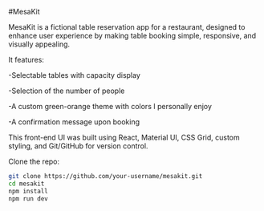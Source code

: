 #MesaKit

MesaKit is a fictional table reservation app for a restaurant, designed to enhance user experience by making table booking simple, responsive, and visually appealing.

  It features:

-Selectable tables with capacity display

-Selection of the number of people

-A custom green-orange theme with colors I personally enjoy

-A confirmation message upon booking

This front-end UI was built using React, Material UI, CSS Grid, custom styling, and Git/GitHub for version control.


Clone the repo:
```bash
git clone https://github.com/your-username/mesakit.git
cd mesakit
npm install
npm run dev
